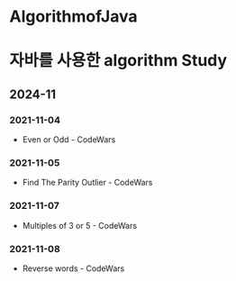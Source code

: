 AlgorithmofJava
===========
# 자바를 사용한 algorithm Study
## 2024-11
### 2021-11-04
* Even or Odd - CodeWars
### 2021-11-05
* Find The Parity Outlier - CodeWars
### 2021-11-07
* Multiples of 3 or 5 - CodeWars
### 2021-11-08
* Reverse words - CodeWars